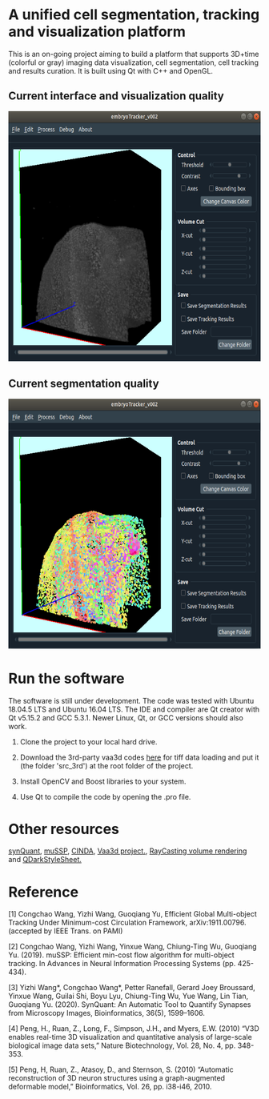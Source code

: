 # A unified cell segmentation, tracking and visualization platform
This is an on-going project aiming to build a platform that supports 3D+time (colorful or gray) imaging data visualization, cell segmentation, cell tracking and results curation. It is built using Qt with C++ and OpenGL.

## Current interface and visualization quality
<p align="center">
  <img height="500" src="imgs/org_im3d.png">
</p>

## Current segmentation quality
<p align="center">
  <img height="500" src="imgs/seg_res.png">
</p>


# Run the software
The software is still under development. The code was tested with Ubuntu 18.04.5 LTS and Ubuntu 16.04 LTS. The IDE and compiler are Qt creator with Qt v5.15.2 and GCC 5.3.1. Newer Linux, Qt, or GCC versions should also work.
1. Clone the project to your local hard drive.

2. Download the 3rd-party vaa3d codes [here](https://drive.google.com/drive/folders/18ZK8gdnF8-MK2oPed-6jtIGr6tMEXAia?usp=sharing) for tiff data loading and put it (the folder 'src_3rd') at the root folder of the project.

3. Install OpenCV and Boost libraries to your system.

4. Use Qt to compile the code by opening the .pro file.


# Other resources
[synQuant](https://github.com/yu-lab-vt/SynQuant), [muSSP](https://github.com/yu-lab-vt/muSSP), [CINDA](https://github.com/yu-lab-vt/CINDA), [Vaa3d project.](https://github.com/Vaa3D), [RayCasting volume rendering](https://martinopilia.com/posts/2018/09/17/volume-raycasting.html) and [QDarkStyleSheet.](https://github.com/ColinDuquesnoy/QDarkStyleSheet)

# Reference

[1] Congchao Wang, Yizhi Wang, Guoqiang Yu, Efficient Global Multi-object Tracking Under Minimum-cost Circulation Framework, arXiv:1911.00796. (accepted by IEEE Trans. on PAMI)

[2] Congchao Wang, Yizhi Wang, Yinxue Wang, Chiung-Ting Wu, Guoqiang Yu. (2019). muSSP: Efficient min-cost flow algorithm for multi-object tracking. In Advances in Neural Information Processing Systems (pp. 425-434).

[3] Yizhi Wang*, Congchao Wang*, Petter Ranefall, Gerard Joey Broussard, Yinxue Wang, Guilai Shi, Boyu Lyu, Chiung-Ting Wu, Yue Wang, Lin Tian, Guoqiang Yu. (2020). SynQuant: An Automatic Tool to Quantify Synapses from Microscopy Images, Bioinformatics, 36(5), 1599–1606.

[4] Peng, H., Ruan, Z., Long, F., Simpson, J.H., and Myers, E.W. (2010) “V3D enables real-time 3D visualization and quantitative analysis of large-scale biological image data sets,” Nature Biotechnology, Vol. 28, No. 4, pp. 348-353.

[5] Peng, H, Ruan, Z., Atasoy, D., and Sternson, S. (2010) “Automatic reconstruction of 3D neuron structures using a graph-augmented deformable model,” Bioinformatics, Vol. 26, pp. i38-i46, 2010.
